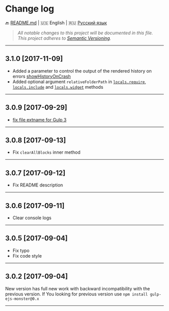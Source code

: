 # Change log

:back: [README.md](./README.md) 
|
:us: English
|
:ru: [Русский язык](./CHANGELOG-RU.md)

> _All notable changes to this project will be documented in this file._  
> _This project adheres to [Semantic Versioning](http://semver.org/)._

---

## 3.1.0 [2017-11-09]

- Added a parameter to control the output of the rendered history on errors [showHistoryOnCrash](./README.md#showHistoryOnCrash)
- Added optional argument `relativeFolderPath` in [`locals.require`](./README.md#localsrequire-filepath--relativefolderpath--), [`locals.include`](./README.md#localsinclude-filepath--relativefolderpath--object) and [`locals.widget`](./README.md#localswidget-filepath--relativefolderpath--entry--cacherenderresult--string) methods

---

## 3.0.9 [2017-09-29]

- [fix file extname for Gulp 3](https://github.com/dutchenkoOleg/gulp-ejs-monster/pull/4)

---

## 3.0.8 [2017-09-13]

- Fix `clearAllBlocks` inner method

---

## 3.0.7 [2017-09-12]

- Fix README description

---

## 3.0.6 [2017-09-11]

- Clear console logs

---

## 3.0.5 [2017-09-04]

- Fix typo
- Fix code style

---

## 3.0.2 [2017-09-04]

New version has full new work with backward incompatibility with the previous version. If You looking for previous version use `npm install gulp-ejs-monster@0.x`  

---
